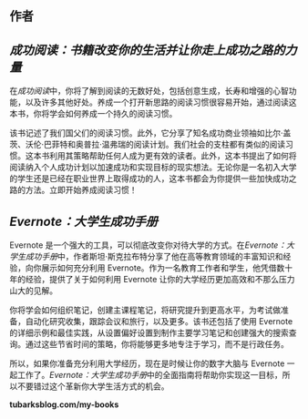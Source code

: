 ## 作者

## *成功阅读：书籍改变你的生活并让你走上成功之路的力量*

在*成功阅读*中，你将了解到阅读的无数好处，包括创意生成，长寿和增强的心智功能，以及许多其他好处。养成一个打开新思路的阅读习惯很容易开始，通过阅读这本书，你将学会如何养成一个持久的阅读习惯。

该书记述了我们国父们的阅读习惯。此外，它分享了知名成功商业领袖如比尔·盖茨、沃伦·巴菲特和奥普拉·温弗瑞的阅读计划。我们社会的支柱都有类似的阅读习惯。这本书利用其策略帮助任何人成为更有效的读者。此外，这本书提出了如何将阅读纳入个人成功计划以加速成功和实现目标的现实想法。无论你是一名初入大学的学生还是已经在职业世界上取得成功的人，这本书都会为你提供一些加快成功之路的方法。立即开始养成阅读习惯！

## *Evernote：大学生成功手册*

Evernote 是一个强大的工具，可以彻底改变你对待大学的方式。在*Evernote：大学生成功手册*中，作者斯坦·斯克拉布特分享了他在高等教育领域的丰富知识和经验，向你展示如何充分利用 Evernote。作为一名教育工作者和学生，他凭借数十年的经验，提供了关于如何利用 Evernote 让你的大学经历更加高效和不那么压力山大的见解。

你将学会如何组织笔记，创建主课程笔记，将研究提升到更高水平，为考试做准备，自动化研究收集，跟踪会议和旅行，以及更多。该书还包括了使用 Evernote 的详细示例和最佳实践，从设置偏好设置到制作主要学习笔记和创建强大的搜索查询。通过这些节省时间的策略，你将能够更多地专注于学习，而不是行政任务。

所以，如果你准备充分利用大学经历，现在是时候让你的数字大脑与 Evernote 一起工作了。*Evernote：大学生成功手册*中的全面指南将帮助你实现这一目标，所以不要错过这个革新你大学生活方式的机会。

**tubarksblog.com/my-books**
